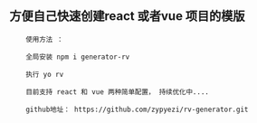 ##  方便自己快速创建react  或者vue  项目的模版

```
    使用方法 ：

    全局安装 npm i generator-rv 

    执行 yo rv

    目前支持 react 和 vue 两种简单配置， 持续优化中....

    github地址： https://github.com/zypyezi/rv-generator.git

```